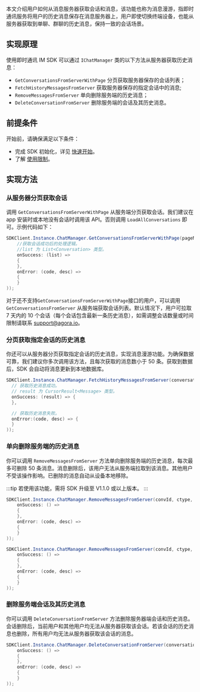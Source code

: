 本文介绍用户如何从消息服务器获取会话和消息，该功能也称为消息漫游，指即时通讯服务将用户的历史消息保存在消息服务器上，用户即使切换终端设备，也能从服务器获取到单聊、群聊的历史消息，保持一致的会话场景。

## 实现原理

使用即时通讯 IM SDK 可以通过 `IChatManager` 类的以下方法从服务器获取历史消息：

- `GetConversationsFromServerWithPage` 分页获取服务器保存的会话列表；
- `FetchHistoryMessagesFromServer` 获取服务器保存的指定会话中的消息;
- `RemoveMessagesFromServer` 单向删除服务端的历史消息；
- `DeleteConversationFromServer` 删除服务端的会话及其历史消息。

## 前提条件

开始前，请确保满足以下条件：

- 完成 SDK 初始化，详见 [快速开始](./agora_chat_get_started_unity)。
- 了解 [使用限制](./agora_chat_limitation)。

## 实现方法

### 从服务器分页获取会话

调用 `GetConversationsFromServerWithPage` 从服务端分页获取会话。我们建议在 app 安装时或本地没有会话时调用该 API。否则调用 `LoadAllConversations` 即可。示例代码如下：

```C#
SDKClient.Instance.ChatManager.GetConversationsFromServerWithPage(pageNum, pageSize, new ValueCallBack<List<Conversation>>(
    //获取会话成功后的处理逻辑。
    //list 为 List<Conversation> 类型。
    onSuccess: (list) =>
    {
    },
    onError: (code, desc) =>
    {
    }
));
```

对于还不支持`GetConversationsFromServerWithPage`接口的用户，可以调用 `GetConversationsFromServer` 从服务端获取会话列表。默认情况下，用户可拉取 7 天内的 10 个会话（每个会话包含最新一条历史消息），如需调整会话数量或时间限制请联系 [support@agora.io](mailto:support@agora.io)。

### 分页获取指定会话的历史消息

你还可以从服务器分页获取指定会话的历史消息，实现消息漫游功能。为确保数据可靠，我们建议你多次调用该方法，且每次获取的消息数小于 50 条。获取到数据后，SDK 会自动将消息更新到本地数据库。

```C#
SDKClient.Instance.ChatManager.FetchHistoryMessagesFromServer(conversationId, type, startId, pageSize, new ValueCallBack<CursorResult<Message>>(
  // 获取历史消息成功。
  // result 为 CursorResult<Message> 类型。
  onSuccess: (result) => {
  },

  // 获取历史消息失败。
  onError:(code, desc) => {
  }
));
```

### 单向删除服务端的历史消息

你可以调用 `RemoveMessagesFromServer` 方法单向删除服务端的历史消息，每次最多可删除 50 条消息。消息删除后，该用户无法从服务端拉取到该消息。其他用户不受该操作影响。已删除的消息自动从设备本地移除。

:::tip
若使用该功能，需将 SDK 升级至 V1.1.0 或以上版本。
:::

```csharp
SDKClient.Instance.ChatManager.RemoveMessagesFromServer(convId, ctype, time, new CallBack(
    onSuccess: () =>
    {
    },
    onError: (code, desc) =>
    {
    }
));

SDKClient.Instance.ChatManager.RemoveMessagesFromServer(convId, ctype, msgList, new CallBack(
    onSuccess: () =>
    {
    },
    onError: (code, desc) =>
    {
    }
));
```

### 删除服务端会话及其历史消息

你可以调用 `DeleteConversationFromServer` 方法删除服务器端会话和历史消息。会话删除后，当前用户和其他用户均无法从服务器获取该会话。若该会话的历史消息也删除，所有用户均无法从服务器获取该会话的消息。

```csharp
SDKClient.Instance.ChatManager.DeleteConversationFromServer(conversationId, conversationType, isDeleteServerMessages, new CallBack(
    onSuccess: () =>
    {
    },
    onError: (code, desc) =>
    {
    }
));
```